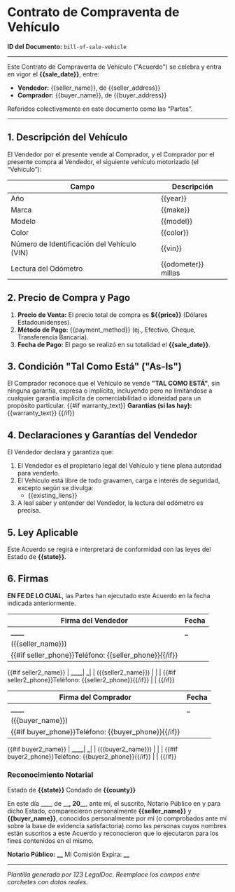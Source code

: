 # Contrato de Compraventa de Vehículo

**ID del Documento:** `bill-of-sale-vehicle`

---

Este Contrato de Compraventa de Vehículo ("Acuerdo") se celebra y entra en vigor el **{{sale_date}}**, entre:

- **Vendedor:** {{seller_name}}, de {{seller_address}}
- **Comprador:** {{buyer_name}}, de {{buyer_address}}

Referidos colectivamente en este documento como las “Partes”.

---

## 1. Descripción del Vehículo

El Vendedor por el presente vende al Comprador, y el Comprador por el presente compra al Vendedor, el siguiente vehículo motorizado (el “Vehículo”):

| Campo                                       | Descripción         |
| ------------------------------------------- | ------------------- |
| Año                                         | {{year}}            |
| Marca                                       | {{make}}            |
| Modelo                                      | {{model}}           |
| Color                                       | {{color}}           |
| Número de Identificación del Vehículo (VIN) | {{vin}}             |
| Lectura del Odómetro                        | {{odometer}} millas |

## 2. Precio de Compra y Pago

1. **Precio de Venta:** El precio total de compra es **${{price}}** (Dólares Estadounidenses).
2. **Método de Pago:** {{payment_method}} (ej., Efectivo, Cheque, Transferencia Bancaria).
3. **Fecha de Pago:** El pago se realizó en su totalidad el **{{sale_date}}**.

## 3. Condición "Tal Como Está" ("As-Is")

El Comprador reconoce que el Vehículo se vende **"TAL COMO ESTÁ"**, sin ninguna garantía, expresa o implícita, incluyendo pero no limitándose a cualquier garantía implícita de comerciabilidad o idoneidad para un propósito particular.
{{#if warranty_text}}
**Garantías (si las hay):**
{{warranty_text}}
{{/if}}

## 4. Declaraciones y Garantías del Vendedor

El Vendedor declara y garantiza que:

1. El Vendedor es el propietario legal del Vehículo y tiene plena autoridad para venderlo.
2. El Vehículo está libre de todo gravamen, carga e interés de seguridad, excepto según se divulga:
   - {{existing_liens}}
3. A leal saber y entender del Vendedor, la lectura del odómetro es precisa.

## 5. Ley Aplicable

Este Acuerdo se regirá e interpretará de conformidad con las leyes del Estado de **{{state}}**.

## 6. Firmas

**EN FE DE LO CUAL**, las Partes han ejecutado este Acuerdo en la fecha indicada anteriormente.

| Firma del Vendedor                                    | Fecha                  |
| ----------------------------------------------------- | ---------------------- |
| **********\_\_\_\_**********                          | **********\_********** |
| ({{seller_name}})                                     |                        |
| {{#if seller_phone}}Teléfono: {{seller_phone}}{{/if}} |                        |

{{#if seller2_name}}
| **********\_\_\_\_**********| **********\_**********|
| ({{seller2_name}}) | |
| {{#if seller2_phone}}Teléfono: {{seller2_phone}}{{/if}} | |
{{/if}}

| Firma del Comprador                                 | Fecha                  |
| --------------------------------------------------- | ---------------------- |
| **********\_\_\_\_**********                        | **********\_********** |
| ({{buyer_name}})                                    |                        |
| {{#if buyer_phone}}Teléfono: {{buyer_phone}}{{/if}} |                        |

{{#if buyer2_name}}
| **********\_\_\_\_**********| **********\_**********|
| ({{buyer2_name}}) | |
| {{#if buyer2_phone}}Teléfono: {{buyer2_phone}}{{/if}} | |
{{/if}}

### Reconocimiento Notarial

Estado de **{{state}}**
Condado de **{{county}}**

En este día **\_\_\_\_** de ********\_\_******, 20\_\_**, ante mí, el suscrito, Notario Público en y para dicho Estado, comparecieron personalmente **{{seller_name}}** y **{{buyer_name}}**, conocidos personalmente por mí (o comprobados ante mí sobre la base de evidencia satisfactoria) como las personas cuyos nombres están suscritos a este Acuerdo y reconocieron que lo ejecutaron para los fines contenidos en el mismo.

**Notario Público:** ************\_\_************
Mi Comisión Expira: ******\_\_******

---

_Plantilla generada por 123 LegalDoc. Reemplace los campos entre corchetes con datos reales._
